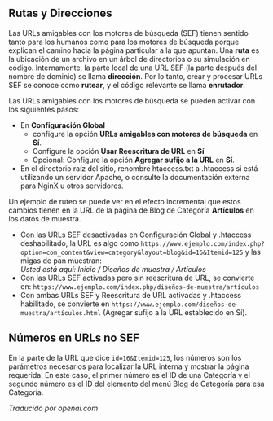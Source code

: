 <!-- Filename: Search_Engine_Friendly_URLs / Display title: URLs Amigables para Motores de Búsqueda -->

## Rutas y Direcciones

Las URLs amigables con los motores de búsqueda (SEF) tienen sentido tanto para los humanos como para los motores de búsqueda porque explican el camino hacia la página particular a la que apuntan. Una **ruta** es la ubicación de un archivo en un árbol de directorios o su simulación en código. Internamente, la parte local de una URL SEF (la parte después del nombre de dominio) se llama **dirección**. Por lo tanto, crear y procesar URLs SEF se conoce como **rutear**, y el código relevante se llama **enrutador**.

Las URLs amigables con los motores de búsqueda se pueden activar con los siguientes pasos:
* En **Configuración Global**
    - configure la opción **URLs amigables con motores de búsqueda** en **Sí**.
    - Configure la opción **Usar Reescritura de URL** en **Sí**
    - Opcional: Configure la opción **Agregar sufijo a la URL** en **Sí**.
* En el directorio raíz del sitio, renombre htaccess.txt a .htaccess si está utilizando un servidor Apache, o consulte la documentación externa para NginX u otros servidores.

Un ejemplo de ruteo se puede ver en el efecto incremental que estos cambios tienen en la URL de la página de Blog de Categoría **Artículos** en los datos de muestra.

- Con las URLs SEF desactivadas en Configuración Global y .htaccess deshabilitado, la URL es algo como `https://www.ejemplo.com/index.php?option=com_content&view=category&layout=blog&id=16&Itemid=125` y las migas de pan muestran:<br>
 *Usted está aquí: Inicio / Diseños de muestra / Artículos*
- Con las URLs SEF activadas pero sin reescritura de URL, se convierte en:
  `https://www.ejemplo.com/index.php/diseños-de-muestra/artículos`
- Con ambas URLs SEF y Reescritura de URL activadas y .htaccess habilitado, se convierte en
  `https://www.ejemplo.com/diseños-de-muestra/artículos.html` (Agregar sufijo a la URL establecido en Sí).

## Números en URLs no SEF

En la parte de la URL que dice `id=16&Itemid=125`, los números son los parámetros necesarios para localizar la URL interna y mostrar la página requerida. En este caso, el primer número es el ID de una Categoría y el segundo número es el ID del elemento del menú Blog de Categoría para esa Categoría.

*Traducido por openai.com*

